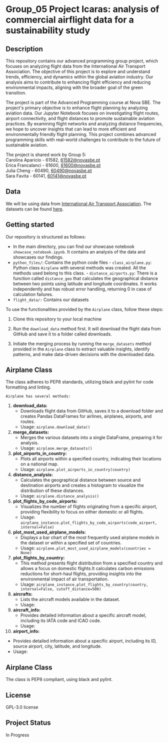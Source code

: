 # Group_05 Project Icaras: analysis of commercial airflight data for a sustainability study

## Description

This repository contains our advanced programming group project, which focuses on analyzing flight data from the International Air Transport Association. The objective of this project is to explore and understand trends, efficiency, and dynamics within the global aviation industry. Our analysis aims to contribute to enhancing flight efficiency and reducing environmental impacts, aligning with the broader goal of the green transition.

The project is part of the Advanced Programming course at Nova SBE. The project's primary objective is to enhance flight planning by analyzing aviation data. Our Jupyter Notebook focuses on investigating flight routes, airport connectivity, and flight distances to promote sustainable aviation practices. By examining flight networks and analyzing distance frequencies, we hope to uncover insights that can lead to more efficient and environmentally friendly flight planning. This project combines advanced programming skills with real-world challenges to contribute to the future of sustainable aviation.

The project is shared work by Group 5:\
Carolina Aparicio - 61582, 61582@novasbe.pt\
Erica Francalanci - 61600, 61600@novasbe.pt\
Julia Cheng - 60490, 60490@novasbe.pt\
Sara Favita - 60141, 60141@novasbe.pt

## Data
We will be using data from [International Air Transport Association](https://www.iata.org/). The datasets can be found [here](https://gitlab.com/adpro1/adpro2024/-/raw/main/Files/flight_data.zip?inline=false).


## Getting started

Our repository is structured as follows:

- In the main directory, you can find our showcase notebook ```showcase_notebook.ipynb```. It contains an analysis of the data and showcases our findings.
- `python_files/`: Contains the python code files
      - `class_airplane.py`: Python class `Airplane` with several methods was created. All the methods used belong to this class.
      - `distance_airports.py`: There is a function called `distance_geo` that calculates the geographical distance between two points using latitude and longitude coordinates. It works independently and has robust error handling, returning 0 in case of calculation failures.
- `flight_data/:` Contains our datasets

To use the functionalities provided by the `Airplane` class, follow these steps:

1. Clone this repository to your local machine

2. Run the ```download_data``` method first. It will download the flight data from GitHub and save it to a folder called downloads.

3. Initiate the merging process by running the `merge_datasets` method provided in the `Airplane` class to extract valuable insights, identify patterns, and make data-driven decisions with the downloaded data.


## Airplane Class

The class adheres to PEP8 standards, utilizing black and pylint for code formatting and linting.

```Airplane has several methods:```

1. **download_data:**
   -  Downloads flight data from GitHub, saves it to a download folder and creates Pandas DataFrames for airlines, airplanes, airports, and routes.
   -  Usage: `airplane.download_data()`
2. **merge_datasets:**
   -  Merges the various datasets into a single DataFrame, preparing it for analysis.
   -  Usage: `airplane.merge_datasets()`
3. **plot_airports_in_country:**
   - Plots all airports within a specified country, indicating their locations on a national map.
   - Usage: `airplane.plot_airports_in_country(country)`
4. **distance_analysis:**
   - Calculates the geographical distance between source and destination airports and creates a histogram to visualize the distribution of these distances.
   - Usage: `airplane.distance_analysis()`
5. **plot_flights_by_code_airports:**
   - Visualizes the number of flights originating from a specific airport, providing flexibility to focus on either domestic or all flights.
   - Usage: `airplane_instance.plot_flights_by_code_airports(code_airport, internal=False)`
6. **plot_most_used_airplane_models:**
   - Displays a bar chart of the most frequently used airplane models in the dataset or within a specified set of countries.
   - Usage: `airplane.plot_most_used_airplane_models(countries = None)`
7. **plot_flights_by_country:**
   - This method presents flight distribution from a specified country and allows a focus on domestic flights.It calculates carbon emissions reductions for short-haul flights, providing insights into the environmental impact of air transportation.
   - Usage: `airplane_instance.plot_flights_by_country(country, internal=False, cutoff_distance=500)`
8. **aircrafts:**
   - Lists the aircraft models available in the dataset.
   - Usage:
9. **aircraft_info:**
   - Provides detailed information about a specific aircraft model, including its IATA code and ICAO code.
   - Usage: 
10. **airport_info:**
   - Provides detailed information about a specific airport, including its ID, source airport, city, latitude, and longitude.
   - Usage:

     
## Airplane Class
The class is PEP8 compliant, using black and pylint.


## License
GPL-3.0 license

## Project Status
In Progress